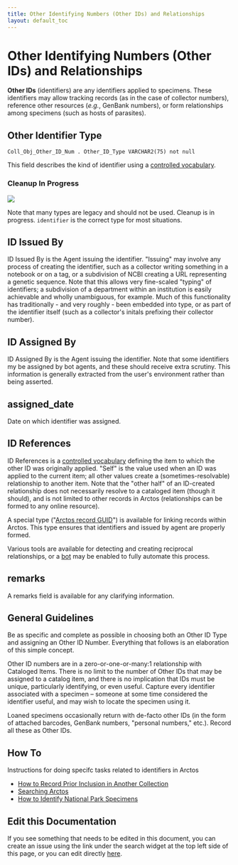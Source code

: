 ```yaml
---
title: Other Identifying Numbers (Other IDs) and Relationships
layout: default_toc
---
```


# Other Identifying Numbers (Other IDs) and Relationships

**Other IDs** (identifiers) are any identifiers applied to specimens. These
identifiers may allow tracking records (as in the case of collector
numbers), reference other resources (*e.g.*, GenBank numbers), or form
relationships among specimens (such as hosts of parasites).

## Other Identifier Type

`Coll_Obj_Other_ID_Num . Other_ID_Type VARCHAR2(75) not null`

This field describes the kind of identifier 
using a [controlled vocabulary](http://arctos.database.museum/info/ctDocumentation.cfm?table=ctcoll_other_id_type).

### Cleanup In Progress

![](https://raw.githubusercontent.com/ArctosDB/documentation-wiki/gh-pages/tutorial_images/Bear%20Work%20in%20Progress.JPG)

Note that many types are legacy and should not be used. Cleanup is in progress. ``identifier`` is the correct type for most situations.




## ID Issued By

ID Issued By is the Agent issuing the identifier. "Issuing" may involve any process of creating the identifier, such as a collector writing something in a notebook or on a tag, or a subdivision of NCBI creating a URL representing a genetic sequence. Note that this allows very fine-scaled "typing" of identifiers; a subdivision of a department within an institution is easily achievable and wholly unambiguous, for example. Much of this functionality has traditionally - and very roughly - been embedded into type, or as part of the identifier itself (such as a collector's initals prefixing their collector number).

## ID Assigned By

ID Assigned By is the Agent issuing the identifier. Note that some identifiers my be assigned by bot agents, and these should receive extra scrutiny. This information is generally extracted from the user's environment rather than being asserted.

## assigned_date

Date on which identifier was assigned.

## ID References

ID References is a [controlled vocabulary](http://arctos.database.museum/info/ctDocumentation.cfm?table=ctid_references)
defining the item to which the other ID was originally applied. "Self"
is the value used when an ID was applied to the current item; all other
values create a (sometimes-resolvable) relationship to another item.
Note that the "other half" of an ID-created relationship does not
necessarily resolve to a cataloged item (though it should), and is not
limited to other records in Arctos (relationships can be formed to any
online resource).

A special type ("[Arctos record GUID](https://arctos.database.museum/info/ctDocumentation.cfm?table=ctcoll_other_id_type)") is available for linking records within Arctos. This type ensures that identifiers and issued by agent are properly formed.

Various tools are available for detecting and creating reciprocal relationships, or a [bot](https://handbook.arctosdb.org/documentation/bot.html) may be enabled to fully automate this process.

## remarks

A remarks field is available for any clarifying information.

## General Guidelines

Be as specific and complete as possible in choosing both an Other ID
Type and assigning an Other ID Number. Everything that follows is an
elaboration of this simple concept.

Other ID numbers are in a zero-or-one-or-many:1 relationship with
Cataloged Items. There is no limit to the number of Other IDs that may
be assigned to a catalog item, and there is no implication that IDs must
be unique, particularly identifying, or even useful. Capture every
identifier associated with a specimen – someone at some time considered
the identifier useful, and may wish to locate the specimen using it.

Loaned specimens occasionally return with de-facto other IDs (in the
form of attached barcodes, GenBank numbers, "personal numbers," etc.).
Record all these as Other IDs.

## How To

Instructions for doing specifc tasks related to identifiers in Arctos

 - [How to Record Prior Inclusion in Another Collection](https://handbook.arctosdb.org/how_to/How_To_Add_Object_Provenance.html)
 - [Searching Arctos](/how_to/How-to-Search-for-Specimens)
 - [How to Identify National Park Specimens](https://handbook.arctosdb.org/how_to/National-Park-Specimens.html)

## Edit this Documentation

If you see something that needs to be edited in this document, you can create an issue using the link under the search widget at the top left side of this page, or you can edit directly <a href="https://github.com/ArctosDB/documentation-wiki/edit/gh-pages/_documentation/other-identifying-numbers.markdown" target="_blank">here</a>.
